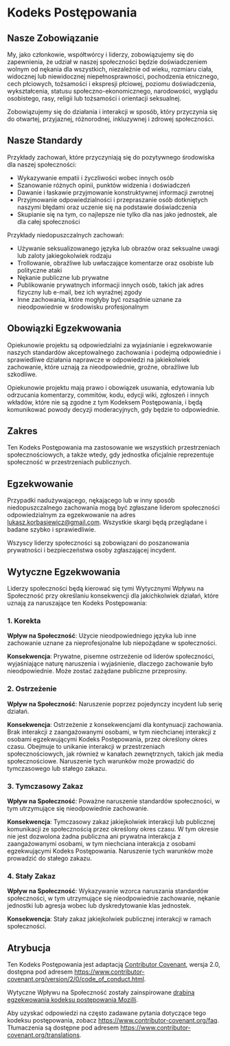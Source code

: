 # Kodeks Postępowania

## Nasze Zobowiązanie

My, jako członkowie, współtwórcy i liderzy, zobowiązujemy się do zapewnienia, że udział w naszej społeczności będzie doświadczeniem wolnym od nękania dla wszystkich, niezależnie od wieku, rozmiaru ciała, widocznej lub niewidocznej niepełnosprawności, pochodzenia etnicznego, cech płciowych, tożsamości i ekspresji płciowej, poziomu doświadczenia, wykształcenia, statusu społeczno-ekonomicznego, narodowości, wyglądu osobistego, rasy, religii lub tożsamości i orientacji seksualnej.

Zobowiązujemy się do działania i interakcji w sposób, który przyczynia się do otwartej, przyjaznej, różnorodnej, inkluzywnej i zdrowej społeczności.

## Nasze Standardy

Przykłady zachowań, które przyczyniają się do pozytywnego środowiska dla naszej społeczności:

* Wykazywanie empatii i życzliwości wobec innych osób
* Szanowanie różnych opinii, punktów widzenia i doświadczeń
* Dawanie i łaskawie przyjmowanie konstruktywnej informacji zwrotnej
* Przyjmowanie odpowiedzialności i przepraszanie osób dotkniętych naszymi błędami oraz uczenie się na podstawie doświadczenia
* Skupianie się na tym, co najlepsze nie tylko dla nas jako jednostek, ale dla całej społeczności

Przykłady niedopuszczalnych zachowań:

* Używanie seksualizowanego języka lub obrazów oraz seksualne uwagi lub zaloty jakiegokolwiek rodzaju
* Trollowanie, obraźliwe lub uwłaczające komentarze oraz osobiste lub polityczne ataki
* Nękanie publiczne lub prywatne
* Publikowanie prywatnych informacji innych osób, takich jak adres fizyczny lub e-mail, bez ich wyraźnej zgody
* Inne zachowania, które mogłyby być rozsądnie uznane za nieodpowiednie w środowisku profesjonalnym

## Obowiązki Egzekwowania

Opiekunowie projektu są odpowiedzialni za wyjaśnianie i egzekwowanie naszych standardów akceptowalnego zachowania i podejmą odpowiednie i sprawiedliwe działania naprawcze w odpowiedzi na jakiekolwiek zachowanie, które uznają za nieodpowiednie, groźne, obraźliwe lub szkodliwe.

Opiekunowie projektu mają prawo i obowiązek usuwania, edytowania lub odrzucania komentarzy, commitów, kodu, edycji wiki, zgłoszeń i innych wkładów, które nie są zgodne z tym Kodeksem Postępowania, i będą komunikować powody decyzji moderacyjnych, gdy będzie to odpowiednie.

## Zakres

Ten Kodeks Postępowania ma zastosowanie we wszystkich przestrzeniach społecznościowych, a także wtedy, gdy jednostka oficjalnie reprezentuje społeczność w przestrzeniach publicznych.

## Egzekwowanie

Przypadki nadużywającego, nękającego lub w inny sposób niedopuszczalnego zachowania mogą być zgłaszane liderom społeczności odpowiedzialnym za egzekwowanie na adres lukasz.korbasiewicz@gmail.com. Wszystkie skargi będą przeglądane i badane szybko i sprawiedliwie.

Wszyscy liderzy społeczności są zobowiązani do poszanowania prywatności i bezpieczeństwa osoby zgłaszającej incydent.

## Wytyczne Egzekwowania

Liderzy społeczności będą kierować się tymi Wytycznymi Wpływu na Społeczność przy określaniu konsekwencji dla jakichkolwiek działań, które uznają za naruszające ten Kodeks Postępowania:

### 1. Korekta

**Wpływ na Społeczność**: Użycie nieodpowiedniego języka lub inne zachowanie uznane za nieprofesjonalne lub niepożądane w społeczności.

**Konsekwencja**: Prywatne, pisemne ostrzeżenie od liderów społeczności, wyjaśniające naturę naruszenia i wyjaśnienie, dlaczego zachowanie było nieodpowiednie. Może zostać zażądane publiczne przeprosiny.

### 2. Ostrzeżenie

**Wpływ na Społeczność**: Naruszenie poprzez pojedynczy incydent lub serię działań.

**Konsekwencja**: Ostrzeżenie z konsekwencjami dla kontynuacji zachowania. Brak interakcji z zaangażowanymi osobami, w tym niechcianej interakcji z osobami egzekwującymi Kodeks Postępowania, przez określony okres czasu. Obejmuje to unikanie interakcji w przestrzeniach społecznościowych, jak również w kanałach zewnętrznych, takich jak media społecznościowe. Naruszenie tych warunków może prowadzić do tymczasowego lub stałego zakazu.

### 3. Tymczasowy Zakaz

**Wpływ na Społeczność**: Poważne naruszenie standardów społeczności, w tym utrzymujące się nieodpowiednie zachowanie.

**Konsekwencja**: Tymczasowy zakaz jakiejkolwiek interakcji lub publicznej komunikacji ze społecznością przez określony okres czasu. W tym okresie nie jest dozwolona żadna publiczna ani prywatna interakcja z zaangażowanymi osobami, w tym niechciana interakcja z osobami egzekwującymi Kodeks Postępowania. Naruszenie tych warunków może prowadzić do stałego zakazu.

### 4. Stały Zakaz

**Wpływ na Społeczność**: Wykazywanie wzorca naruszania standardów społeczności, w tym utrzymujące się nieodpowiednie zachowanie, nękanie jednostki lub agresja wobec lub dyskredytowanie klas jednostek.

**Konsekwencja**: Stały zakaz jakiejkolwiek publicznej interakcji w ramach społeczności.

## Atrybucja

Ten Kodeks Postępowania jest adaptacją [Contributor Covenant](https://www.contributor-covenant.org), wersja 2.0, dostępna pod adresem https://www.contributor-covenant.org/version/2/0/code_of_conduct.html.

Wytyczne Wpływu na Społeczność zostały zainspirowane [drabiną egzekwowania kodeksu postępowania Mozilli](https://github.com/mozilla/diversity).

Aby uzyskać odpowiedzi na często zadawane pytania dotyczące tego kodeksu postępowania, zobacz https://www.contributor-covenant.org/faq. Tłumaczenia są dostępne pod adresem https://www.contributor-covenant.org/translations. 